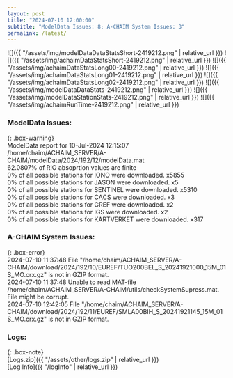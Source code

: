 ```yaml
---
layout: post
title: "2024-07-10 12:00:00"
subtitle: "ModelData Issues: 8; A-CHAIM System Issues: 3"
permalink: /latest/
---
```


![]({{ "/assets/img/modelDataDataStatsShort-2419212.png" | relative_url }})
![]({{ "/assets/img/achaimDataStatsShort-2419212.png" | relative_url }})
![]({{ "/assets/img/achaimDataStatsLong00-2419212.png" | relative_url }})
![]({{ "/assets/img/achaimDataStatsLong01-2419212.png" | relative_url }})
![]({{ "/assets/img/achaimDataStatsLong02-2419212.png" | relative_url }})
![]({{ "/assets/img/modelDataDataStats-2419212.png" | relative_url }})
![]({{ "/assets/img/modelDataStationStats-2419212.png" | relative_url }})
![]({{ "/assets/img/achaimRunTime-2419212.png" | relative_url }})


### ModelData Issues:  
  
{: .box-warning}  
 ModelData report for 10-Jul-2024 12:15:07   
 /home/chaim/ACHAIM_SERVER/A-CHAIM/modelData/2024/192/12/modelData.mat   
 62.0807% of RIO absoprtion values are finite   
 0% of all possible stations for IONO were downloaded. x5855   
 0% of all possible stations for JASON were downloaded. x5   
 0% of all possible stations for SENTINEL were downloaded. x5310   
 0% of all possible stations for CACS were downloaded. x3   
 0% of all possible stations for GREF were downloaded. x2   
 0% of all possible stations for IGS were downloaded. x2   
 0% of all possible stations for KARTVERKET were downloaded. x317   
  
### A-CHAIM System Issues:  
  
{: .box-error}  
2024-07-10 11:37:48 File "/home/chaim/ACHAIM_SERVER/A-CHAIM/download/2024/192/10/EUREF/TUO200BEL_S_20241921000_15M_01S_MO.crx.gz" is not in GZIP format.  
2024-07-10 11:37:48 Unable to read MAT-file /home/chaim/ACHAIM_SERVER/A-CHAIM/utils/checkSystemSupress.mat. File might be corrupt.  
2024-07-10 12:42:05 File "/home/chaim/ACHAIM_SERVER/A-CHAIM/download/2024/192/11/EUREF/SMLA00BIH_S_20241921145_15M_01S_MO.crx.gz" is not in GZIP format.  

### Logs:  
  
{: .box-note}  
[Logs.zip]({{ "/assets/other/logs.zip" | relative_url }})  
[Log Info]({{ "/logInfo" | relative_url }})  
